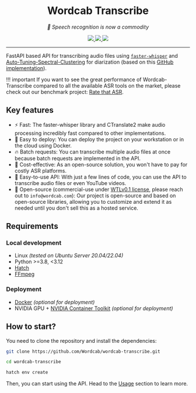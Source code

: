 <h1 align="center">Wordcab Transcribe</h1>
<p align="center"><em>💬 Speech recognition is now a commodity</em></p>

<div align="center">
	<a  href="https://github.com/Wordcab/wordcab-transcribe/releases" target="_blank">
		<img src="https://img.shields.io/badge/release-v0.5.1-pink" />
  </a>
	<a  href="https://github.com/Wordcab/wordcab-transcribe/actions?workflow=Quality Checks" target="_blank">
		<img src="https://github.com/Wordcab/wordcab-transcribe/workflows/Quality Checks/badge.svg" />
	</a>
	<a  href="https://github.com/pypa/hatch" target="_blank">
		<img src="https://img.shields.io/badge/%F0%9F%A5%9A-Hatch-4051b5.svg" />
	</a>
</div>


---

FastAPI based API for transcribing audio files using [`faster-whisper`](https://github.com/guillaumekln/faster-whisper)
and [Auto-Tuning-Spectral-Clustering](https://arxiv.org/pdf/2003.02405.pdf) for diarization
(based on this [GitHub implementation](https://github.com/tango4j/Auto-Tuning-Spectral-Clustering)).

!!! important
    If you want to see the great performance of Wordcab-Transcribe compared to all the available ASR tools on the market, please check out our benchmark project: [Rate that ASR](https://github.com/Wordcab/rtasr#readme).

## Key features

- ⚡ Fast: The faster-whisper library and CTranslate2 make audio processing incredibly fast compared to other implementations.
- 🐳 Easy to deploy: You can deploy the project on your workstation or in the cloud using Docker.
- 🔥 Batch requests: You can transcribe multiple audio files at once because batch requests are implemented in the API.
- 💸 Cost-effective: As an open-source solution, you won't have to pay for costly ASR platforms.
- 🫶 Easy-to-use API: With just a few lines of code, you can use the API to transcribe audio files or even YouTube videos.
- 🤗 Open-source (commercial-use under [WTLv0.1 license](https://github.com/Wordcab/wordcab-transcribe/blob/main/LICENSE), please reach out to `info@wordcab.com`): Our project is open-source and based on open-source libraries, allowing you to customize and extend it as needed until you don't sell this as a hosted service.

## Requirements

### Local development

- Linux _(tested on Ubuntu Server 20.04/22.04)_
- Python >=3.8, <3.12
- [Hatch](https://hatch.pypa.io/latest/)
- [FFmpeg](https://ffmpeg.org/download.html)

### Deployment

- [Docker](https://docs.docker.com/engine/install/ubuntu/) _(optional for deployment)_
- NVIDIA GPU + [NVIDIA Container Toolkit](https://docs.nvidia.com/datacenter/cloud-native/container-toolkit/latest/install-guide.html) _(optional for deployment)_

## How to start?

You need to clone the repository and install the dependencies:

```bash
git clone https://github.com/Wordcab/wordcab-transcribe.git

cd wordcab-transcribe

hatch env create
```

Then, you can start using the API. Head to the [Usage](usage/launch) section to learn more.
